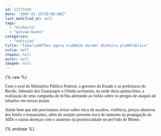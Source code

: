 ```yaml
---
id: 12375940
date: "2007-01-25T20:09:00Z"
last_modified_at: null
tags:
  - "dinheiro"
  - "galvao-bueno"
categories:
  - "noticias"
title: "Tubar\u00f5es agora v\u00e3o morder dinheiro p\u00fablico"
sutia: null
chapeu: null
autor: null
imagem: null
---
```

{% raw %}
<p><P><FONT face=Verdana>Com o aval do Ministério Público Federal, o governo do Estado e as prefeituras do Recife, Jaboatão dos Guararapes e Olinda acertaram, na tarde desta quinta-feira, a realização de uma campanha de m?dia alertando ao folião sobre os perigos de ataques de tubarões em nossas praias.</FONT></P></p>
<p><P><FONT face=Verdana>Ainda bem que não precisamos avisar sobre risco de assaltos, violência, preços abusivos dos hotéis e restaurantes, além do sempre presente risco de aumento da propagação da AIDs e outras doenças com o aumento da promiscuidade no per?odo de Momo.</FONT></P> </p>
{% endraw %}